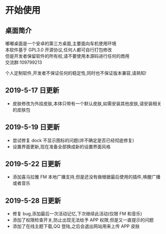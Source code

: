 # 开始使用

## 桌面简介

嘟嘟桌面是一个安卓的第三方桌面,主要面向车机使用环境<br/>
本软件基于 GPL3.0 开源协议,任何人都可自行打包修改<br/>
但是开发者保留软件的所有权,请不要使用本源码进行任何的商用<br/>
交流群:109799213<br/>

个人定制软件,开发者不保证任何的稳定性,同时也不保证版本兼容,请熟知!

## 2019-5-17 日更新

- 皮肤修改为外挂皮肤,本体只带有一个默认皮肤,如需安装其他皮肤,请安装相关的皮肤包

## 2019-5-19 日更新

- 尝试修复 dock 不显示图标的问题(并不确定是否已经彻底修复)
- 设置界面更新,现在准备全部换成新的设置界面风格

## 2019-5-22 日更新

- 添加喜马拉雅 FM 本地广播支持,但是还没有做根据最后使用的插件,唤醒广播或者音乐

## 2019-5-28 日更新

- 修复 bug,添加最后一次活动记忆,下次继续此活动(仅限 FM 和音乐)
- 添加了权限检查开关,防止出现无法给予 APP 权限,但是又一直提示的问题
- 添加了在线主题下载,QQ 登陆,之后会退出网站用来上传 APP 皮肤
